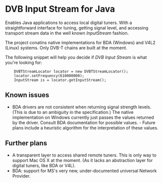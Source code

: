 # DVB Input Stream for Java

Enables Java applications to access local digital tuners. With a straightforward interface for tuning, getting signal level, and accessing transport stream data in the well known *InputStream* fashion.

The project conatins native implementations for BDA (Windows) and V4L2 (Linux) systems. Only DVB-T chains are built at the moment.

The following snippet will help you decide if *DVB Input Stream* is what you're looking for:

```
    DVBTStreamLocator locator = new DVBTStreamLocator();
    locator.setFrequency(610000000);
    InputStream is = locator.getInputStream();
```

## Known issues
 * BDA drivers are not consistent when returning signal strength levels. (This is due to an ambiguity in the specification.) The native implementation on Windows currently just passes the values returned by the driver. Consult BDA documentation for possible values. - Future plans include a heuristic algorithm for the interpretation of these values.

## Further plans
 * A transparent layer to access shared remote tuners. This is only way to support Mac OS X at the moment. (As it lacks an abstraction layer for digital tuners, like BDA or V4L).
 * BDA: support for MS's very new, under-documented universal Network Provider.
